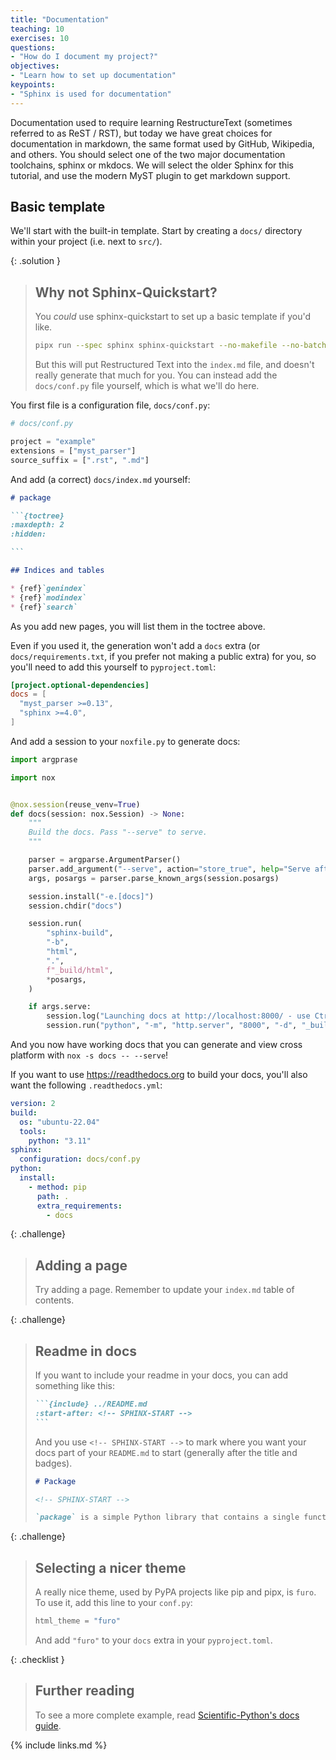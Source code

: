 ```yaml
---
title: "Documentation"
teaching: 10
exercises: 10
questions:
- "How do I document my project?"
objectives:
- "Learn how to set up documentation"
keypoints:
- "Sphinx is used for documentation"
---
```


Documentation used to require learning RestructureText (sometimes referred to as
ReST / RST), but today we have great choices for documentation in markdown, the
same format used by GitHub, Wikipedia, and others.  You should select one of the
two major documentation toolchains, sphinx or mkdocs. We will select the older
Sphinx for this tutorial, and use the modern MyST plugin to get markdown
support.

## Basic template

We'll start with the built-in template. Start by creating a `docs/` directory
within your project (i.e. next to `src/`).

{: .solution }
> ## Why not Sphinx-Quickstart?
>
> You _could_ use sphinx-quickstart to set up a basic template if you'd like.
>
> ```bash
> pipx run --spec sphinx sphinx-quickstart --no-makefile --no-batchfile --ext-autodoc --ext-intersphinx --extensions myst_parser --suffix .md docs
> ```
>
> But this will put Restructured Text into the `index.md` file, and doesn't really generate that much for you. You can instead add the `docs/conf.py` file yourself, which is what we'll do here.

You first file is a configuration file, `docs/conf.py`:

```python
# docs/conf.py

project = "example"
extensions = ["myst_parser"]
source_suffix = [".rst", ".md"]
```


And add (a correct) `docs/index.md` yourself:

````md
# package

```{toctree}
:maxdepth: 2
:hidden:

```

## Indices and tables

* {ref}`genindex`
* {ref}`modindex`
* {ref}`search`
````

As you add new pages, you will list them in the toctree above.

Even if you used it, the generation won't add a `docs` extra (or
`docs/requirements.txt`, if you prefer not making a public extra) for you, so
you'll need to add this yourself to `pyproject.toml`:

```toml
[project.optional-dependencies]
docs = [
  "myst_parser >=0.13",
  "sphinx >=4.0",
]
```

And add a session to your `noxfile.py` to generate docs:

```python
import argprase

import nox


@nox.session(reuse_venv=True)
def docs(session: nox.Session) -> None:
    """
    Build the docs. Pass "--serve" to serve.
    """

    parser = argparse.ArgumentParser()
    parser.add_argument("--serve", action="store_true", help="Serve after building")
    args, posargs = parser.parse_known_args(session.posargs)

    session.install("-e.[docs]")
    session.chdir("docs")

    session.run(
        "sphinx-build",
        "-b",
        "html",
        ".",
        f"_build/html",
        *posargs,
    )

    if args.serve:
        session.log("Launching docs at http://localhost:8000/ - use Ctrl-C to quit")
        session.run("python", "-m", "http.server", "8000", "-d", "_build/html")
```

And you now have working docs that you can generate and view cross platform with `nox -s docs -- --serve`!

If you want to use https://readthedocs.org to build your docs, you'll also want the following `.readthedocs.yml`:

```yaml
version: 2
build:
  os: "ubuntu-22.04"
  tools:
    python: "3.11"
sphinx:
  configuration: docs/conf.py
python:
  install:
    - method: pip
      path: .
      extra_requirements:
        - docs
```

{: .challenge}

> ## Adding a page
>
> Try adding a page. Remember to update your `index.md` table of contents.

{: .challenge}

> ## Readme in docs
>
> If you want to include your readme in your docs, you can add something like this:
>
> ````md
> ```{include} ../README.md
> :start-after: <!-- SPHINX-START -->
> ```
> ````
>
> And you use `<!-- SPHINX-START -->` to mark where you want your docs part of
> your `README.md` to start (generally after the title and badges).
> ```markdown
> # Package
>
> <!-- SPHINX-START -->
>
> `package` is a simple Python library that contains a single function for rescaling arrays.
> ```

{: .challenge}

> ## Selecting a nicer theme
>
> A really nice theme, used by PyPA projects like pip and pipx, is `furo`. To use it, add this line to your `conf.py`:
>
> ```python
> html_theme = "furo"
> ```
>
> And add `"furo"` to your `docs` extra in your `pyproject.toml`.

{: .checklist }

> ## Further reading
>
> To see a more complete example, read [Scientific-Python's docs guide](https://learn.scientific-python.org/development/guides/docs/).


{% include links.md %}
